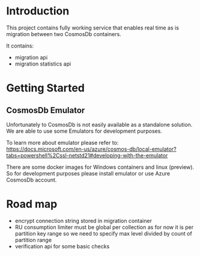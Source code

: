 # Introduction 
This project contains fully working service that enables real time as is migration between two CosmosDb containers.

It contains:
- migration api
- migration statistics api

# Getting Started

## CosmosDb Emulator
Unfortunately to CosmosDb is not easily available as a standalone solution. We are able to use some Emulators for development purposes.

To learn more about emulator please refer to: https://docs.microsoft.com/en-us/azure/cosmos-db/local-emulator?tabs=powershell%2Cssl-netstd21#developing-with-the-emulator

There are some docker images for Windows containers and linux (preview). So for development purposes please install emulator or use Azure CosmosDb account.

# Road map

- encrypt connection string stored in migration container
- RU consumption limiter must be global per collection as for now it is per partition key range so we need to specify max level divided by count of partition range
- verification api for some basic checks